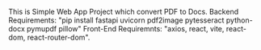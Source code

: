 This is Simple Web App Project which convert PDF to Docs.
Backend Requirements: "pip install fastapi uvicorn pdf2image pytesseract python-docx pymupdf pillow"
Front-End Requiremnts: "axios, react, vite, react-dom, react-router-dom".
